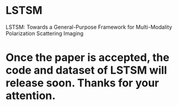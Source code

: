 # LSTSM
LSTSM: Towards a General-Purpose Framework for Multi-Modality Polarization Scattering Imaging
# Once the paper is accepted, the code and dataset of LSTSM will release soon. Thanks for your attention.
